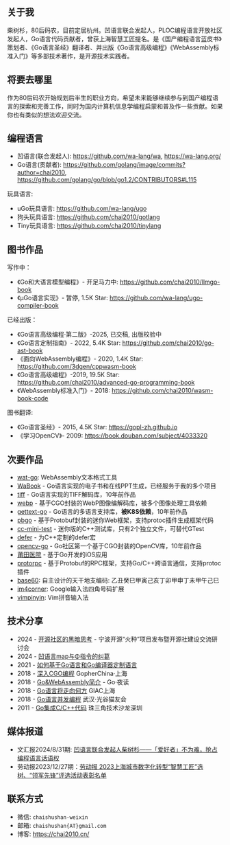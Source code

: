 ## 关于我

柴树杉，80后码农，目前定居杭州。凹语言联合发起人，PLOC编程语言开放社区发起人，Go语言代码贡献者，曾获上海智慧工匠提名。是《国产编程语言蓝皮书》策划者、《Go语言圣经》翻译者、并出版《Go语言高级编程》《WebAssembly标准入门》等多部技术著作，是开源技术实践者。

## 将要去哪里

作为80后码农开始规划后半生的职业方向，希望未来能够继续参与到国产编程语言的探索和完善工作，同时为国内计算机信息学编程启蒙和普及作一些贡献。如果你也有类似的想法欢迎交流。

## 编程语言

- 凹语言(联合发起人): https://github.com/wa-lang/wa, https://wa-lang.org/
- Go语言(贡献者): https://github.com/golang/image/commits?author=chai2010, https://github.com/golang/go/blob/go1.2/CONTRIBUTORS#L115

玩具语言:

- uGo玩具语言: https://github.com/wa-lang/ugo
- 狗头玩具语言: https://github.com/chai2010/gotlang
- Tiny玩具语言: https://github.com/chai2010/tinylang

## 图书作品

写作中：

- 《Go和大语言模型编程》- 开足马力中: https://github.com/chai2010/llmgo-book
- 《µGo语言实现》- 暂停, 1.5K Star: https://github.com/wa-lang/ugo-compiler-book

已经出版：

- 《Go语言高级编程·第二版》-2025, 已交稿, 出版校验中
- 《Go语言定制指南》- 2022, 5.4K Star: https://github.com/chai2010/go-ast-book
- 《面向WebAssembly编程》- 2020, 1.4K Star: https://github.com/3dgen/cppwasm-book
- 《Go语言高级编程》-2019, 19.5K Star: https://github.com/chai2010/advanced-go-programming-book
- 《WebAssembly标准入门》- 2018: https://github.com/chai2010/wasm-book-code

图书翻译:

- 《Go语言圣经》- 2015, 4.5K Star: https://gopl-zh.github.io
- 《学习OpenCV》- 2009: https://book.douban.com/subject/4033320

## 次要作品

- [wat-go](https://github.com/chai2010/wat-go): WebAssembly文本格式工具
- [WaBook](https://github.com/wa-lang/wabook) - Go语言实现的电子书和在线PPT生成，已经服务于我的多个项目
- [tiff](https://github.com/chai2010/tiff) - Go语言实现的TIFF解码库，10年前作品
- [webp](https://github.com/chai2010/webp) - 基于CGO封装的WebP图像编解码库，被多个图像处理工具依赖
- [gettext-go](https://github.com/chai2010/gettext-go) - Go语言的多语言支持库，**被K8S依赖**，10年前作品
- [pbgo](https://github.com/chai2010/pbgo) - 基于Protobuf封装的迷你Web框架，支持protoc插件生成框架代码
- [cc-mini-test](https://github.com/chai2010/cc-mini-test) - 迷你版的C++测试库，只有2个独立文件，可替代GTest
- [defer](https://github.com/chai2010/defer) - 为C++定制的defer宏
- [opencv-go](https://github.com/chai2010/opencv) - Go社区第一个基于CGO封装的OpenCV库，10年前作品
- [莆田医院](https://github.com/chai2010/ptyy) - 基于Go开发的iOS应用
- [protorpc](https://github.com/chai2010/protorpc) - 基于Protobuf的RPC框架，支持Go/C++跨语言通信，支持protoc插件
- [base60](https://github.com/chai2010/base60): 自主设计的天干地支编码: 乙丑癸巳甲寅己亥丁卯甲申丁未甲午己巳
- [im4corner](https://github.com/chai2010/im4corner): Google输入法四角号码扩展
- [vimpinyin](https://github.com/chai2010/vimpinyin): Vim拼音输入法

## 技术分享

- 2024 - [开源社区的黑暗思考](https://mp.weixin.qq.com/s/tuoRvoW0zkv--ls6z7hpRA) - 宁波开源“火种”项目发布暨开源社建设交流研讨会
- 2024 - [凹语言map与Φ指令的纠葛](https://wa-lang.org/talks/ssa-bug/)
- 2021 - [如何基于Go语言和Go编译器定制语言](https://wa-lang.org/ugo-compiler-book/talks/go-compiler-intro.html)
- 2018 - [深入CGO编程](https://chai2010.cn/gopherchina2018-cgo-talk/) GopherChina·上海
- 2018 - [Go&WebAssembly简介](https://github.com/golang-china/awesome-go-zh/blob/master/chai2010/chai2010-golang-wasm.slide) - Go·夜读
- 2018 - [Go语言将走向何方](https://github.com/golang-china/awesome-go-zh/tree/master/chai2010/giac2018) GIAC上海
- 2018 - [Go语言并发编程](https://github.com/golang-china/awesome-go-zh/blob/master/chai2010/chai2010-golang-concurrency.slide) 武汉·光谷猫友会
- 2011 - [Go集成C/C++代码](https://github.com/chai2010/gopherchina2018-cgo-talk/blob/master/chai2010-cgo-talk-sz-20110207.pdf) 珠三角技术沙龙深圳

## 媒体报道

- 文汇报2024/8/31期: [凹语言联合发起人柴树杉——「爱好者」不为难，抢占编程语言话语权](https://dzb.whb.cn/imgPath/2024-08-29/40829.pdf)
- 劳动报2023/12/27期：[劳动报 2023上海城市数字化转型“智慧工匠”选树、“领军先锋”评选活动表彰名单](https://www.zhihuigongjiang.org/histroy.html)

## 联系方式

- 微信: `chaishushan-weixin`
- 邮箱: `chaishushan{AT}gmail.com`
- 博客: https://chai2010.cn/

<!--
**chai2010/chai2010** is a ✨ _special_ ✨ repository because its `README.md` (this file) appears on your GitHub profile.

Here are some ideas to get you started:

- 🔭 I’m currently working on ...
- 🌱 I’m currently learning ...
- 👯 I’m looking to collaborate on ...
- 🤔 I’m looking for help with ...
- 💬 Ask me about ...
- 📫 How to reach me: ...
- 😄 Pronouns: ...
- ⚡ Fun fact: ...
-->
